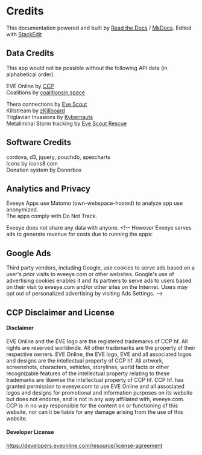 # Credits

This documentation powered and built by [Read the Docs](https://readthedocs.org/) / [MkDocs](http://www.mkdocs.org). Edited with [StackEdit](https://stackedit.io/)

## Data Credits
This app would not be possible without the following API data (in alphabetical order).<br>

EVE Online by [CCP](https://ccpgames.com) <br>
Coalitions by [coalitionsin.space](http://coalitionsin.space/)<br>
<!-- Trade data by [EVE Marketdata](https://eve-marketdata.com/donate.php?from=eveeye)<br> -->
Thera connections by [Eve Scout](https://eve-scout.com/thera/contribute/?from=eveeye)<br>
Killstream by [zKillboard](https://zkillboard.com/information/payments/?from=eveeye)<br>
Triglavian Invasions by [Kybernauts](https://kybernaut.space/invasions/?from=eveeye) <br>
Metaliminal Storm tracking by [Eve Scout Rescue](https://evescoutrescue.com/)

## Software Credits
<a href="https://cordova.apache.org/" target="_blank" style="text-decoration: none;" class="help_links"><span class="help_links">cordova</span></a>, <a href="https://d3js.org/" target="_blank" style="text-decoration: none;" class="help_links"><span class="help_links">d3</span></a>, <a href="https://jquery.com/" target="_blank" style="text-decoration: none;" class="help_links"><span class="help_links">jquery</span></a>, <a href="https://pouchdb.com/" target="_blank" style="text-decoration: none;" class="help_links"><span class="help_links">pouchdb</span></a>, <a href="https://apexcharts.com/" target="_blank" style="text-decoration: none;" class="help_links"><span class="help_links">apexcharts</span></a><br>
Icons by <a href="https://icons8.com/icons/" target="_blank" style="text-decoration: none;" class="help_links">icons8.com</span></a><br>
Donation system by <a href="https://donorbox.org/?ref=ee" target="_blank" style="text-decoration: none;">Donorbox</a><br>

## Analytics and Privacy    
Eveeye Apps use <a href="https://matomo.org/privacy/" target="_blank" style="text-decoration: none;" class="help_links">Matomo</a>  (own-webspace-hosted) to analyze app use anonymized.<span class="only_browser"><br>The apps comply with Do Not Track.</span><br>
<!-- This documentation uses <a href="https://www.termsfeed.com/blog/privacy-policy-google-analytics/" target="_blank" style="text-decoration: none;" class="help_links">Google Analytics</a>. -->

Eveeye does not share any data with anyone. <!-- However Eveeye serves ads to generate revenue for costs due to running the apps:

## Google Ads
Third party vendors, including Google, use cookies to serve ads based on a user's prior visits to eveeye.com or other websites.
Google's use of advertising cookies enables it and its partners to serve ads to users based on their visit to eveeye.com and/or other sites on the Internet.
Users may opt out of personalized advertising by visiting <a href="https://www.google.com/settings/ads" target="_blank" style="text-decoration: none;" class="help_links">Ads Settings</a>. -->

## CCP Disclaimer and License
#### Disclaimer
EVE Online and the EVE logo are the registered trademarks of CCP hf. All rights are reserved worldwide. All other trademarks are the property of their respective owners. EVE Online, the EVE logo, EVE and all associated logos and designs are the intellectual property of CCP hf. All artwork, screenshots, characters, vehicles, storylines, world facts or other recognizable features of the intellectual property relating to these trademarks are likewise the intellectual property of CCP hf. CCP hf. has granted permission to eveeye.com to use EVE Online and all associated logos and designs for promotional and information purposes on its website but does not endorse, and is not in any way affiliated with, eveeye.com. CCP is in no way responsible for the content on or functioning of this website, nor can it be liable for any damage arising from the use of this website.

#### Developer License
https://developers.eveonline.com/resource/license-agreement



<!--stackedit_data:
eyJoaXN0b3J5IjpbLTMyOTQ4Mzc2MCwxMTcyOTg5OTQ4LDEzNT
I3MzM4OTUsLTUwMDgzMjQxMSwxMjU0MTY2NjcyLDE3OTM3Mzg4
MiwtOTY1MTYzMjMxLDU3MjQ4MjAyMyw1Njg5ODU1MTYsLTYxMj
MwMjIzNiwtMTUwNTQ2NTk5MCwtMTg5ODEzNjc4NCwtMTcwMzM3
MzE4MywtMTU1MTc1Mzg0OSwtMTExMjMwMDQwMiwxMDA3Mjk0Nj
g1LC04NjAwNDE5MjQsOTIxMzAzMTkyLDY2NzcyNjk0NF19
-->